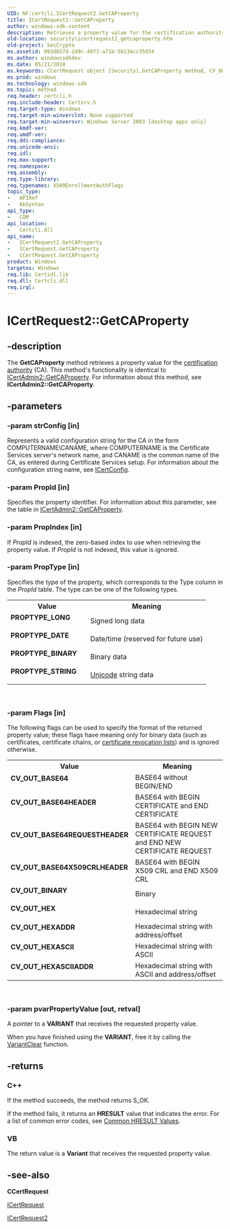 ```yaml
---
UID: NF:certcli.ICertRequest2.GetCAProperty
title: ICertRequest2::GetCAProperty
author: windows-sdk-content
description: Retrieves a property value for the certification authority (CA).
old-location: security\icertrequest2_getcaproperty.htm
old-project: SecCrypto
ms.assetid: 093d657d-2d9c-4973-a71b-5b134cc35034
ms.author: windowssdkdev
ms.date: 05/21/2018
ms.keywords: CCertRequest object [Security],GetCAProperty method, CV_OUT_BASE64, CV_OUT_BASE64HEADER, CV_OUT_BASE64REQUESTHEADER, CV_OUT_BASE64X509CRLHEADER, CV_OUT_BINARY, CV_OUT_HEX, CV_OUT_HEXADDR, CV_OUT_HEXASCII, CV_OUT_HEXASCIIADDR, GetCAProperty, GetCAProperty method [Security], GetCAProperty method [Security],CCertRequest object, GetCAProperty method [Security],ICertRequest interface, GetCAProperty method [Security],ICertRequest2 interface, ICertRequest interface [Security],GetCAProperty method, ICertRequest2 interface [Security],GetCAProperty method, ICertRequest2.GetCAProperty, ICertRequest2::GetCAProperty, ICertRequest::GetCAProperty, PROPTYPE_BINARY, PROPTYPE_DATE, PROPTYPE_LONG, PROPTYPE_STRING, _certsrv_icertrequest2_getcaproperty, certcli/ICertRequest2::GetCAProperty, certcli/ICertRequest::GetCAProperty, security.icertrequest2_getcaproperty
ms.prod: windows
ms.technology: windows-sdk
ms.topic: method
req.header: certcli.h
req.include-header: Certsrv.h
req.target-type: Windows
req.target-min-winverclnt: None supported
req.target-min-winversvr: Windows Server 2003 [desktop apps only]
req.kmdf-ver: 
req.umdf-ver: 
req.ddi-compliance: 
req.unicode-ansi: 
req.idl: 
req.max-support: 
req.namespace: 
req.assembly: 
req.type-library: 
req.typenames: X509EnrollmentAuthFlags
topic_type:
-	APIRef
-	kbSyntax
api_type:
-	COM
api_location:
-	Certcli.dll
api_name:
-	ICertRequest2.GetCAProperty
-	ICertRequest.GetCAProperty
-	CCertRequest.GetCAProperty
product: Windows
targetos: Windows
req.lib: Certidl.lib
req.dll: Certcli.dll
req.irql: 
---
```


# ICertRequest2::GetCAProperty


## -description


The <b>GetCAProperty</b> method retrieves a property value for the <a href="https://msdn.microsoft.com/db46def4-bfdc-4801-a57d-d568e94a2dbb">certification authority</a> (CA). This method's functionality is identical to <a href="https://msdn.microsoft.com/8eaa2e36-4358-4abd-a7c2-2c9768766597">ICertAdmin2::GetCAProperty</a>. For information about this method, see <b>ICertAdmin2::GetCAProperty</b>.


## -parameters




### -param strConfig [in]

Represents a valid configuration string for the CA in the form COMPUTERNAME\CANAME, where COMPUTERNAME is the Certificate Services server's network name, and CANAME is the common name of the CA, as entered during Certificate Services setup. For information about the configuration string name, see 
<a href="https://msdn.microsoft.com/92bece6a-73f0-47cf-8142-77e986448824">ICertConfig</a>.


### -param PropId [in]

Specifies the property identifier. For information about this parameter, see the table in 
<a href="https://msdn.microsoft.com/8eaa2e36-4358-4abd-a7c2-2c9768766597">ICertAdmin2::GetCAProperty</a>.


### -param PropIndex [in]

If <i>PropId</i> is indexed, the zero-based index to use when retrieving the property value. If <i>PropId</i> is not indexed, this value is ignored.


### -param PropType [in]

Specifies the type of the property, which corresponds to the Type column in the <i>PropId</i> table. The type can be one of the following types.

<table>
<tr>
<th>Value</th>
<th>Meaning</th>
</tr>
<tr>
<td width="40%"><a id="PROPTYPE_LONG"></a><a id="proptype_long"></a><dl>
<dt><b>PROPTYPE_LONG</b></dt>
</dl>
</td>
<td width="60%">
Signed long data

</td>
</tr>
<tr>
<td width="40%"><a id="PROPTYPE_DATE"></a><a id="proptype_date"></a><dl>
<dt><b>PROPTYPE_DATE</b></dt>
</dl>
</td>
<td width="60%">
Date/time (reserved for future use)

</td>
</tr>
<tr>
<td width="40%"><a id="PROPTYPE_BINARY"></a><a id="proptype_binary"></a><dl>
<dt><b>PROPTYPE_BINARY</b></dt>
</dl>
</td>
<td width="60%">
Binary data

</td>
</tr>
<tr>
<td width="40%"><a id="PROPTYPE_STRING"></a><a id="proptype_string"></a><dl>
<dt><b>PROPTYPE_STRING</b></dt>
</dl>
</td>
<td width="60%">
<a href="https://msdn.microsoft.com/264f6cb6-36c6-4cdb-b7bb-a5dbd332adcb">Unicode</a> string data

</td>
</tr>
</table>
 


### -param Flags [in]

The following flags can be used to specify the format of the returned property value; these flags have meaning only for binary data (such as certificates, certificate chains, or <a href="https://msdn.microsoft.com/db46def4-bfdc-4801-a57d-d568e94a2dbb">certificate revocation lists</a>) and is ignored otherwise.

<table>
<tr>
<th>Value</th>
<th>Meaning</th>
</tr>
<tr>
<td width="40%"><a id="CV_OUT_BASE64"></a><a id="cv_out_base64"></a><dl>
<dt><b>CV_OUT_BASE64</b></dt>
</dl>
</td>
<td width="60%">
BASE64 without BEGIN/END

</td>
</tr>
<tr>
<td width="40%"><a id="CV_OUT_BASE64HEADER"></a><a id="cv_out_base64header"></a><dl>
<dt><b>CV_OUT_BASE64HEADER</b></dt>
</dl>
</td>
<td width="60%">
BASE64 with BEGIN CERTIFICATE and END CERTIFICATE

</td>
</tr>
<tr>
<td width="40%"><a id="CV_OUT_BASE64REQUESTHEADER"></a><a id="cv_out_base64requestheader"></a><dl>
<dt><b>CV_OUT_BASE64REQUESTHEADER</b></dt>
</dl>
</td>
<td width="60%">
BASE64 with BEGIN NEW CERTIFICATE REQUEST and END NEW CERTIFICATE REQUEST

</td>
</tr>
<tr>
<td width="40%"><a id="CV_OUT_BASE64X509CRLHEADER"></a><a id="cv_out_base64x509crlheader"></a><dl>
<dt><b>CV_OUT_BASE64X509CRLHEADER</b></dt>
</dl>
</td>
<td width="60%">
BASE64 with BEGIN X509 CRL and END X509 CRL

</td>
</tr>
<tr>
<td width="40%"><a id="CV_OUT_BINARY"></a><a id="cv_out_binary"></a><dl>
<dt><b>CV_OUT_BINARY</b></dt>
</dl>
</td>
<td width="60%">
Binary

</td>
</tr>
<tr>
<td width="40%"><a id="CV_OUT_HEX"></a><a id="cv_out_hex"></a><dl>
<dt><b>CV_OUT_HEX</b></dt>
</dl>
</td>
<td width="60%">
Hexadecimal string

</td>
</tr>
<tr>
<td width="40%"><a id="CV_OUT_HEXADDR"></a><a id="cv_out_hexaddr"></a><dl>
<dt><b>CV_OUT_HEXADDR</b></dt>
</dl>
</td>
<td width="60%">
Hexadecimal string with address/offset

</td>
</tr>
<tr>
<td width="40%"><a id="CV_OUT_HEXASCII"></a><a id="cv_out_hexascii"></a><dl>
<dt><b>CV_OUT_HEXASCII</b></dt>
</dl>
</td>
<td width="60%">
Hexadecimal string with ASCII

</td>
</tr>
<tr>
<td width="40%"><a id="CV_OUT_HEXASCIIADDR"></a><a id="cv_out_hexasciiaddr"></a><dl>
<dt><b>CV_OUT_HEXASCIIADDR</b></dt>
</dl>
</td>
<td width="60%">
Hexadecimal string with ASCII and address/offset

</td>
</tr>
</table>
 


### -param pvarPropertyValue [out, retval]

A pointer to a <b>VARIANT</b> that receives the requested property value.

When you have finished using the <b>VARIANT</b>, free it by calling the <a href="28741d81-8404-4f85-95d3-5c209ec13835">VariantClear</a> function.


## -returns



<h3>C++</h3>
 If the method succeeds, the method returns S_OK.

If the method fails, it returns an <b>HRESULT</b> value that indicates the error. For a list of common error codes, see <a href="https://msdn.microsoft.com/ce52efc3-92c7-40e4-ac49-0c54049e169f">Common HRESULT Values</a>.

<h3>VB</h3>
The return value is a <b>Variant</b> that receives the requested property value.




## -see-also




<b>CCertRequest</b>



<a href="https://msdn.microsoft.com/2f371aa6-492e-41ba-8455-66e9d5f5da44">ICertRequest</a>



<a href="https://msdn.microsoft.com/8587a682-27a5-4f26-b4bb-7088e4e5d8d3">ICertRequest2</a>
 

 

